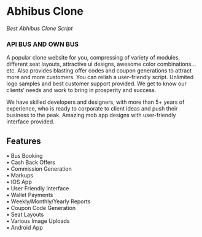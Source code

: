 # Abhibus Clone
<i>Best Abhibus Clone Script</i>

<h3> API BUS AND OWN BUS</h3>
A popular clone website for you, compressing of variety of modules, different seat layouts, attractive ui designs, awesome color combinations…etc. Also provides blasting offer codes and coupon generations to attract more and more customers. You can relish a user-friendly script. Unlimited logo samples and best customer support provided. We get to know our clients’ needs and work to bring in prosperity and success.

We have skilled developers and designers, with more than 5+ years of experience, who is ready to corporate to client ideas and push their business to the peak. Amazing mob app designs with user-friendly interface provided.

<h2> Features </h2>
• Bus Booking<br>
• Cash Back Offers<br>
• Commission Generation<br>
• Markups<br>
• IOS App<br>
• User Friendly Interface<br>
• Wallet Payments<br>
• Weekly/Monthly/Yearly Reports<br>
• Coupon Code Generation<br>
• Seat Layouts<br>
• Various Image Uploads<br>
• Android App<br>
